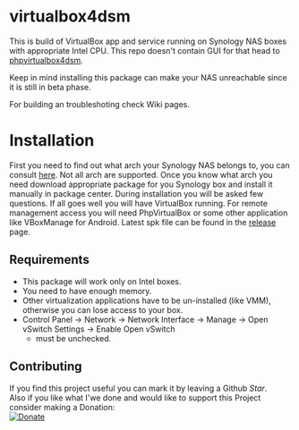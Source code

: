 # virtualbox4dsm

This is build of VirtualBox app and service running on Synology NAS boxes with appropriate Intel CPU. This repo doesn't contain GUI for that head to [phpvirtualbox4dsm](https://github.com/seba76/phpvirtualbox4dsm).

Keep in mind installing this package can make your NAS unreachable since it is still in beta phase.

For building an troubleshoting check Wiki pages.

# Installation
First you need to find out what arch your Synology NAS belongs to, you can
consult [here](https://www.synology.com/en-global/knowledgebase/DSM/tutorial/Compatibility_Peripherals/What_kind_of_CPU_does_my_NAS_have). Not all arch are supported.
Once you know what arch you need download appropriate package for you Synology box and install it manually in package center. During installation you will be asked few questions. 
If all goes well you will have VirtualBox running. For remote management access you will need PhpVirtualBox or some other application like VBoxManage for Android.
Latest spk file can be found in the [release](https://github.com/seba76/virtualbox4dsm/releases) page.

## Requirements
- This package will work only on Intel boxes.
- You need to have enough memory.
- Other virtualization applications have to be un-installed (like VMM), otherwise you can lose access to your box.
- Control Panel -> Network -> Network Interface -> Manage -> Open vSwitch Settings -> Enable Open vSwitch 
	- must be unchecked.

## Contributing

If you find this project useful you can mark it by leaving a Github *Star*.</br>
Also if you like what I'we done and would like to support this Project consider making a Donation:<br>
[![Donate](https://img.shields.io/badge/donate-PayPal-yellow.svg)](https://paypal.me/seba76/)
